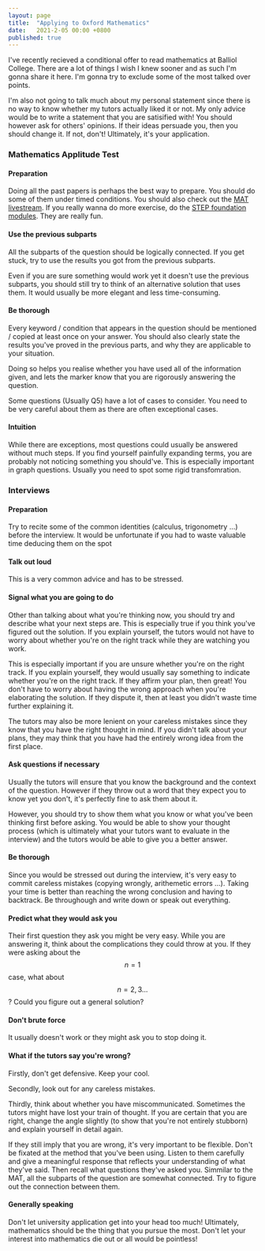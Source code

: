 ```yaml
---
layout: page
title:  "Applying to Oxford Mathematics"
date:   2021-2-05 00:00 +0800
published: true
---
```


I've recently recieved a conditional offer to read mathematics at Balliol College. There are a lot of things I wish I knew sooner and as such I'm gonna share it here. I'm gonna try to exclude some of the most talked over points. 

I'm also not going to talk much about my personal statement since there is no way to know whether my tutors actually liked it or not. My only advice would be to write a statement that you are satisified with! You should however ask for others' opinions. If their ideas persuade you, then you should change it. If not, don't! Ultimately, it's your application. 

### Mathematics Applitude Test

#### Preparation

Doing all the past papers is perhaps the best way to prepare. You should do some of them under timed conditions. You should also check out the [MAT livestream](https://www.maths.ox.ac.uk/study-here/undergraduate-study/maths-admissions-test/mat-livestream). If you really wanna do more exercise, do the [STEP foundation modules](https://maths.org/step/assignments). They are really fun. 

#### Use the previous subparts

All the subparts of the question should be logically connected. If you get stuck, try to use the results you got from the previous subparts. 

Even if you are sure something would work yet it doesn't use the previous subparts, you should still try to think of an alternative solution that uses them. It would usually be more elegant and less time-consuming.

#### Be thorough

Every keyword / condition that appears in the question should be mentioned / copied at least once on your answer. You should also  clearly state the results you've proved in the previous parts, and why they are applicable to your situation.

Doing so helps you realise whether you have used all of the information given, and lets the marker know that you are rigorously answering the question.

Some questions (Usually Q5) have a lot of cases to consider. You need to be very careful about them as there are often exceptional cases.

#### Intuition

While there are exceptions, most questions could usually be answered without much steps. If you find yourself painfully expanding terms, you are probably not noticing something you should've. This is especially important in graph questions. Usually you need to spot some rigid transfomration.

### Interviews

#### Preparation

Try to recite some of the common identities (calculus, trigonometry ...)  before the interview. It would be unfortunate if you had to waste valuable time deducing them on the spot 

#### Talk out loud

This is a very common advice and has to be stressed. 

#### Signal what you are going to do

Other than talking about what you're thinking now, you should try and describe what your next steps are. This is especially true if you think you've figured out the solution. If you explain yourself, the tutors would not have to worry about whether you're on the right track while they are watching you work. 

This is especially important if you are unsure whether you're on the right track. If you explain yourself, they would usually say something to indicate whether you're on the right track. If they affirm your plan, then great! You don't have to worry about having the wrong approach when you're elaborating the solution. If they dispute it, then at least you didn't waste time further explaining it.

The tutors may also be more lenient on your careless mistakes since they know that you have the right thought in mind. If you didn't talk about your plans, they may think that you have had the entirely wrong idea from the first place.

#### Ask questions if necessary

Usually the tutors will ensure that you know the background and the context of the question. However if they throw out a word that they expect you to know yet you don't, it's perfectly fine to ask them about it. 

However, you should try to show them what you know or what you've been thinking first before asking. You would be able to show your thought process (which is ultimately what your tutors want to evaluate in the interview) and the tutors would be able to give you a better answer. 

#### Be thorough

Since you would be stressed out during the interview, it's very easy to commit careless mistakes (copying wrongly, arithemetic errors ...). Taking your time is better than reaching the wrong conclusion and having to backtrack. Be throughough and write down or speak out everything. 

#### Predict what they would ask you

Their first question they ask you might be very easy. While you are answering it, think about the complications they could throw at you. If they were asking about the $$n = 1$$ case, what about $$n = 2, 3 ...$$? Could you figure out a general solution?

#### Don't brute force

It usually doesn't work or they might ask you to stop doing it. 

#### What if the tutors say you're wrong?

Firstly, don't get defensive. Keep your cool.

Secondly, look out for any careless mistakes.

Thirdly, think about whether you have miscommunicated. Sometimes the tutors might have lost your train of thought. If you are certain that you are right, change the angle slightly (to show that you're not entirely stubborn) and explain yourself in detail again.

If they still imply that you are wrong, it's very important to be flexible. Don't be fixated at the method that you've been using. Listen to them carefully and give a meaningful response that reflects your understanding of what they've said.  Then recall what questions they've asked you. Simmilar to the MAT, all the subparts of the question are somewhat connected. Try to figure out the connection between them.

#### Generally speaking

Don't let university application get into your head too much! Ultimately, mathematics should be the thing that you pursue the most. Don't let your interest into mathematics die out or all would be pointless! 